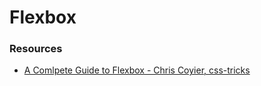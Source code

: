 # Flexbox

### Resources

- [A Comlpete Guide to Flexbox - Chris Coyier, css-tricks](https://css-tricks.com/snippets/css/a-guide-to-flexbox/)
